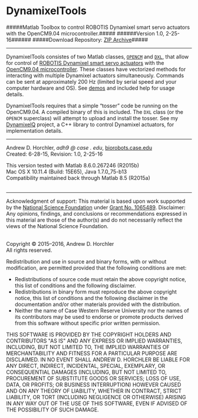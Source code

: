DynamixelTools
========
#####Matlab Toolbox to control ROBOTIS Dynamixel smart servo actuators with the OpenCM9.04 microcontroller.#####
######Version 1.0, 2-25-16######
#####Download Repository: [ZIP Archive](https://github.com/horchler/DynamixelTools/archive/master.zip)#####

--------

DynamixelTools consistes of two Matlab classes, [```OPENCM```](https://github.com/horchler/DynamixelTools/blob/master/OPENCM.m) and [```DXL```](https://github.com/horchler/DynamixelTools/blob/master/DXL.m), that allow for control of [ROBOTIS Dynamixel smart servo actuators](http://www.robotis.com/xe/dynamixel_en) with the [OpenCM9.04 microcontroller](http://support.robotis.com/en/product/auxdevice/controller/opencm9.04.htm). These classes have vectorized methods for interacting with multiple Dynamixel actuators simultaneously. Commands can be sent at approximately 200 Hz (limited by serial speed and your computer hardware and OS). See [demos](https://github.com/horchler/DynamixelTools/tree/master/demos) and included help for usage details.

DynamixelTools requires that a simple &#8220;tosser&#8221; code be running on the OpenCM9.04. A compiled binary of this is included. The ```DXL``` class (or the ```OPENCM``` superclass) will attempt to upload and install the tosser. See my [DynamixelQ](https://github.com/horchler/DynamixelQ) project, a C++ library to control Dynamixel actuators, for implementation details.
&nbsp;  

--------

Andrew D. Horchler, *adh9 @ case . edu*, [biorobots.case.edu](http://biorobots.case.edu/)  
Created: 6-28-15, Revision: 1.0, 2-25-16  

This version tested with Matlab 8.6.0.267246 (R2015b)  
Mac OS X 10.11.4 (Build: 15E65), Java 1.7.0_75-b13  
Compatibility maintained back through Matlab 8.5 (R2015a)  
&nbsp;  

--------

Acknowledgment of support: This material is based upon work supported by the [National Science Foundation](http://www.nsf.gov/) under [Grant No.&nbsp;1065489](http://www.nsf.gov/awardsearch/showAward.do?AwardNumber=1065489). Disclaimer: Any opinions, findings, and conclusions or recommendations expressed in this material are those of the author(s) and do not necessarily reflect the views of the National Science Foundation.  
&nbsp;  

Copyright &copy; 2015&ndash;2016, Andrew D. Horchler  
All rights reserved.  

Redistribution and use in source and binary forms, with or without modification, are permitted provided that the following conditions are met:
 * Redistributions of source code must retain the above copyright notice, this list of conditions and the following disclaimer.
 * Redistributions in binary form must reproduce the above copyright notice, this list of conditions and the following disclaimer in the documentation and/or other materials provided with the distribution.
 * Neither the name of Case Western Reserve University nor the names of its contributors may be used to endorse or promote products derived from this software without specific prior written permission.

THIS SOFTWARE IS PROVIDED BY THE COPYRIGHT HOLDERS AND CONTRIBUTORS "AS IS" AND ANY EXPRESS OR IMPLIED WARRANTIES, INCLUDING, BUT NOT LIMITED TO, THE IMPLIED WARRANTIES OF MERCHANTABILITY AND FITNESS FOR A PARTICULAR PURPOSE ARE DISCLAIMED. IN NO EVENT SHALL ANDREW D. HORCHLER BE LIABLE FOR ANY DIRECT, INDIRECT, INCIDENTAL, SPECIAL, EXEMPLARY, OR CONSEQUENTIAL DAMAGES (INCLUDING, BUT NOT LIMITED TO, PROCUREMENT OF SUBSTITUTE GOODS OR SERVICES; LOSS OF USE, DATA, OR PROFITS; OR BUSINESS INTERRUPTION) HOWEVER CAUSED AND ON ANY THEORY OF LIABILITY, WHETHER IN CONTRACT, STRICT LIABILITY, OR TORT (INCLUDING NEGLIGENCE OR OTHERWISE) ARISING IN ANY WAY OUT OF THE USE OF THIS SOFTWARE, EVEN IF ADVISED OF THE POSSIBILITY OF SUCH DAMAGE.